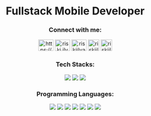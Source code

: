 <h1 align="center">Fullstack Mobile Developer</h1>

<h3 align="center">Connect with me:</h3>
<p align="center">
<a href="https://linkedin.com/in/riski-ilyas/" target="blank"><img src="https://raw.githubusercontent.com/rahuldkjain/github-profile-readme-generator/master/src/images/icons/Social/linked-in-alt.svg" alt="https://www.linkedin.com/in/riski-ilyas/" height="30" width="40" /></a>  
<a href="https://instagram.com/riski.ilyas03" target="blank"><img src="https://raw.githubusercontent.com/rahuldkjain/github-profile-readme-generator/master/src/images/icons/Social/instagram.svg" alt="riski.ilyas03" height="30" width="40" /></a>
<a href="https://www.hackerrank.com/riskiilyas03" target="blank"><img src="https://raw.githubusercontent.com/rahuldkjain/github-profile-readme-generator/master/src/images/icons/Social/hackerrank.svg" alt="riskiilyas03" height="30" width="40" /></a>
<a href="https://www.dicoding.com/users/riskiilyas03" target="blank"><img src="https://user-images.githubusercontent.com/71499142/200818614-8ef3a4ea-708d-49d4-9ad4-8091f3dce8ea.png" alt="riskiilyas03" height="30" width="30" /></a>
  <a href="https://steamcommunity.com/id/riskee64/" target="blank"><img src="https://upload.wikimedia.org/wikipedia/commons/c/c1/Steam_Logo.png?20151111014216" alt="riskiilyas03" height="30" width="30" /></a>
</p>
<h3 align="center">Tech Stacks:</h3>
<p align="center">
  <img src="https://custom-icon-badges.demolab.com/badge/-Laravel-red?style=for-the-badge&logoColor=white&logo=laravel"/>
  <img src="https://custom-icon-badges.demolab.com/badge/-Flutter-blue?style=for-the-badge&logo=untitled&logoColor=white"/>
  <img src="https://custom-icon-badges.demolab.com/badge/-Android-darkgreen?style=for-the-badge&logoColor=white&logo=android"/>
<!--   <img src="https://custom-icon-badges.demolab.com/badge/-React Native-black?style=for-the-badge&logoColor=white&logo=react"/>
</p> -->
  </div>
  <h3 align="center">Programming Languages:</h3>
<p align="center">
  <img src="https://custom-icon-badges.demolab.com/badge/-Java-orange?style=for-the-badge&logo=java&logoColor=white"/>
  <img src="https://custom-icon-badges.demolab.com/badge/-Kotlin-purple?style=for-the-badge&logoColor=white&logo=kotlin"/>
  <img src="https://custom-icon-badges.demolab.com/badge/-Dart-blue?style=for-the-badge&logoColor=white&logo=dart"/>
  <img src="https://custom-icon-badges.demolab.com/badge/-PHP-black?style=for-the-badge&logoColor=white&logo=php"/>
  <img src="https://custom-icon-badges.demolab.com/badge/-Python-darkblue?style=for-the-badge&logoColor=white&logo=python"/>
  <img src="https://custom-icon-badges.demolab.com/badge/-C-grey?style=for-the-badge&logoColor=white&logo=c"/>
  <img src="https://custom-icon-badges.demolab.com/badge/-C++-maroon?style=for-the-badge&logoColor=white&logo=cpp"/>
</p>
  </div>
<!--   <br>
<p align="center"><img height="180" align="center" src="https://github-readme-stats.vercel.app/api/top-langs?username=riskiilyas&langs_count=8&theme=radical&show_icons=true&locale=en&layout=compact" alt="riskiilyas" /> 
<img align="center" height="180"src="https://github-readme-stats.vercel.app/api?username=riskiilyas&theme=radical"/></p><p></p> -->
